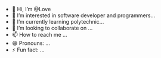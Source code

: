 - 👋 Hi, I’m @Love
- 👀 I’m interested in software developer and programmers...
- 🌱 I’m currently learning polytechnic...
- 💞️ I’m looking to collaborate on ...
- 📫 How to reach me ...
- 😄 Pronouns: ...
- ⚡ Fun fact: ...

<!---
Cs219876543/Cs219876543 is a ✨ special ✨ repository because its `README.md` (this file) appears on your GitHub profile.
You can click the Preview link to take a look at your changes.
--->

